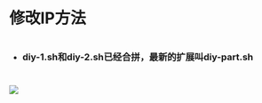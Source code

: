 # 修改IP方法
#
- ### diy-1.sh和diy-2.sh已经合拼，最新的扩展叫diy-part.sh
#
# <img src="https://github.com/danshui-git/shuoming/blob/master/doc/ip1.png" />
